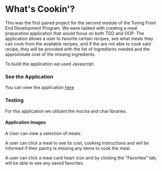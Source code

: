 # What's Cookin'? 

This was the first paired project for the second module of the Turing Front End Development Program. We were tasked with creating a meal preparation application that would focus on both TDD and OOP. The application allows a user to favorite certain recipes, see what meals they can cook from the available recipes, and if the are not able to cook said recipe, they will be provided with the list of ingredients needed and the approximate cost of the missing ingredients. 

To build the application we used Javascript.

### See the Application 

You can view the application [here](https://carflor.github.io/whats-cookin/)

### Testing 

For this application we utilized the mocha and chai libraries.

#### Application Images
A User can view a selection of meals. 


A user can click a meal to see its cost, cooking instructions and will be informed if their pantry is missing any items to cook the meal.


A user can click a meal card heart icon and by clicking the "Favorites" tab, will be able to see any saved favorites.
